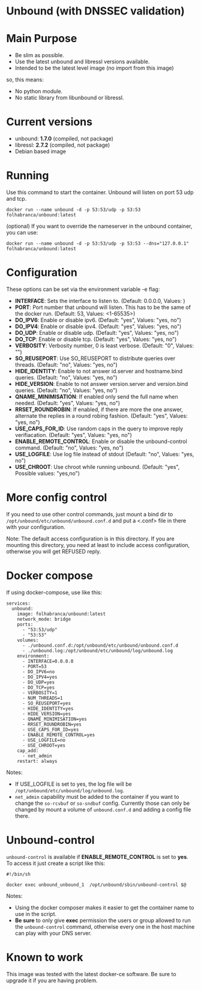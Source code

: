 Unbound (with DNSSEC validation)
===========

# Main Purpose

- Be slim as possible.
- Use the latest unbound and libressl versions available.
- Intended to be the latest level image (no import from this image)

so, this means:

- No python module.
- No static library from libunbound or libressl.

# Current versions

- unbound: **1.7.0** (compiled, not package)
- libressl: **2.7.2** (compiled, not package)
- Debian based image

# Running

Use this command to start the container. Unbound will listen on port 53 udp and tcp.

```docker run --name unbound -d -p 53:53/udp -p 53:53 folhabranca/unbound:latest```

(optional)
If you want to override the nameserver in the unbound container, you can use:

```docker run --name unbound -d -p 53:53/udp -p 53:53 --dns="127.0.0.1" folhabranca/unbound:latest```

# Configuration
These options can be set via the environment variable -e flag:

- **INTERFACE**: Sets the interface to listen to. (Default: 0.0.0.0, Values: <IP addr>)
- **PORT**: Port number that unbound will listen. This has to be the same of the docker run. (Default: 53, Values: <1-65535>)
- **DO_IPV6**: Enable or disable ipv6. (Default: "yes", Values: "yes, no")
- **DO_IPV4**: Enable or disable ipv4. (Default: "yes", Values: "yes, no")
- **DO_UDP**: Enable or disable udp. (Default: "yes", Values: "yes, no")
- **DO_TCP**: Enable or disable tcp. (Default: "yes", Values: "yes, no")
- **VERBOSITY**: Verbosity number, 0 is least verbose. (Default: "0", Values: "<integer>")
- **SO_REUSEPORT**: Use SO_REUSEPORT to distribute queries over threads. (Default: "no", Values: "yes, no")
- **HIDE_IDENTITY**: Enable to not answer id.server and hostname.bind queries. (Default: "no", Values: "yes, no")
- **HIDE_VERSION**: Enable to not answer version.server and version.bind queries. (Default: "no", Values: "yes, no")
- **QNAME_MINIMISATION**: If enabled only send the full name when needed. (Default: "yes", Values: "yes, no")
- **RRSET_ROUNDROBIN**: If enabled, if there are more the one answer, alternate the replies in a round robing fashion. (Default: "yes", Values: "yes, no")
- **USE_CAPS_FOR_ID**: Use random caps in the query to improve reply verifiacation. (Default: "yes", Values: "yes, no")
- **ENABLE_REMOTE_CONTROL**: Enable or disable the unbound-control command. (Default: "no", Values: "yes, no")
- **USE_LOGFILE**: Use log file instead of stdout (Default: "no", Values: "yes, no")
- **USE_CHROOT**: Use chroot while running unbound. (Default: "yes", Possible values: "yes,no")

# More config control

If you need to use other control commands, just mount a bind dir to
`/opt/unbound/etc/unbound/unbound.conf.d` and put a <.conf> file in there with your configuration.

Note: The default access configuration is in this directory. If you are mounting this directory, you need at
least to include access configuration, otherwise you will get REFUSED reply.

# Docker compose

If using docker-compose, use like this:

```
services:
  unbound:
    image: folhabranca/unbound:latest
    network_mode: bridge
    ports:
      - "53:53/udp"
      - "53:53"
    volumes:
      - ./unbound.conf.d:/opt/unbound/etc/unbound/unbound.conf.d
      - ./unbound.log:/opt/unbound/etc/unbound/log/unbound.log
    environment:
      - INTERFACE=0.0.0.0
      - PORT=53
      - DO_IPV6=no
      - DO_IPV4=yes
      - DO_UDP=yes
      - DO_TCP=yes
      - VERBOSITY=1
      - NUM_THREADS=1
      - SO_REUSEPORT=yes
      - HIDE_IDENTITY=yes
      - HIDE_VERSION=yes
      - QNAME_MINIMISATION=yes
      - RRSET_ROUNDROBIN=yes
      - USE_CAPS_FOR_ID=yes
      - ENABLE_REMOTE_CONTROL=yes
      - USE_LOGFILE=no
      - USE_CHROOT=yes
    cap_add:
      - net_admin
    restart: always
```

Notes:
 - If USE_LOGFILE is set to yes, the log file will be `/opt/unbound/etc/unbound/log/unbound.log`.
 - `net_admin` capability must be added to the container if you want to change the `so-rcvbuf` or `so-sndbuf` config.
   Currently those can only be changed by mount a volume of `unbound.conf.d` and adding a config file there.

# Unbound-control

`unbound-control` is available if **ENABLE_REMOTE_CONTROL** is set to **yes**. To access it 
just create a script like this:

```
#!/bin/sh

docker exec unbound_unbound_1  /opt/unbound/sbin/unbound-control $@
```

Notes:
- Using the docker composer makes it easier to get the container name to use in the script.
- **Be sure** to only give **exec** permission the users or group allowed to run the `unbound-control` command, otherwise every one in the host machine can play with your DNS server.

# Known to work

This image was tested with the latest docker-ce software. Be sure to upgrade it if you are having problem.
